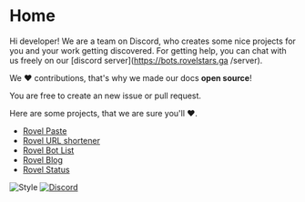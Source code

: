 # Home 

Hi developer!
We are a team on Discord, who creates some nice projects for you and your work getting discovered. For getting help, you can chat with us freely on our [discord server](https://bots.rovelstars.ga /server).

We ♥️ contributions, that's why we made our docs **open source**!

You are free to create an new issue or pull request.

Here are some projects, that we are sure you'll ♥️.

- [Rovel Paste](https://paste.rovelstars.ga)
- [Rovel URL shortener](https://url.rovelstars.ga)
- [Rovel Bot List](https://bots.rovelstars.ga)
- [Rovel Blog](https://blog.rovelstars.ga)
- [Rovel Status](https://status.rovelstars.ga)

![Style](https://img.shields.io/static/v1?label=made%20with&message=style&color=red&style=for-the-badge&logo=Awesome%20Lists&logoColor=red)
[![Discord](https://img.shields.io/discord/602906543356379156?color=%237289da&label=chat%20with%20us&logo=discord&style=for-the-badge)](https://discord.gg/953XCpHbKF)
